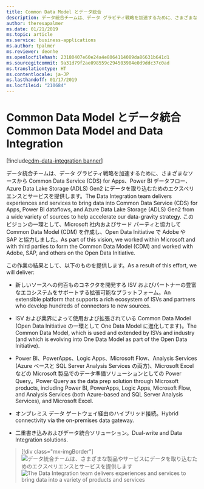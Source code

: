 ```yaml
---
title: Common Data Model とデータ統合
description: データ統合チームは、データ グラビティ戦略を加速するために、さまざまなソースから CDS、Power BI データフロー、ADLS Gen2 にデータを取り込むためのエクスペリエンスとサービスを提供します。
author: theresapalmer
ms.date: 01/21/2019
ms.topic: article
ms.service: business-applications
ms.author: tpalmer
ms.reviewer: deonhe
ms.openlocfilehash: 23180407e60e24a4e8064114089da86631b641d1
ms.sourcegitcommit: 9a31d79f2ae098559c294503984e0d9ddc37c0ad
ms.translationtype: HT
ms.contentlocale: ja-JP
ms.lasthandoff: 01/17/2019
ms.locfileid: "210684"
---
```

# <a name="common-data-model-and-data-integration"></a><span data-ttu-id="051ef-103">Common Data Model とデータ統合</span><span class="sxs-lookup"><span data-stu-id="051ef-103">Common Data Model and Data Integration</span></span>
[!include[cdm-data-integration banner](../includes/cdm-data-integration.md)]



<span data-ttu-id="051ef-104">データ統合チームは、データ グラビティ戦略を加速するために、さまざまなソースから Common Data Service (CDS) for Apps、Power BI データフロー、Azure Data Lake Storage (ADLS) Gen2 にデータを取り込むためのエクスペリエンスとサービスを提供します。</span><span class="sxs-lookup"><span data-stu-id="051ef-104">The Data Integration team delivers experiences and services to bring data into Common Data Service (CDS) for Apps, Power BI dataflows, and Azure Data Lake Storage (ADLS) Gen2 from a wide variety of sources to help accelerate our data-gravity strategy.</span></span> <span data-ttu-id="051ef-105">このビジョンの一環として、Microsoft 社内およびサード パーティと協力して Common Data Model (CDM) を作成し、Open Data Initiative で Adobe や SAP と協力しました。</span><span class="sxs-lookup"><span data-stu-id="051ef-105">As part of this vision, we worked within Microsoft and with third parties to form the Common Data Model (CDM) and worked with Adobe, SAP, and others on the Open Data Initiative.</span></span>

<span data-ttu-id="051ef-106">この作業の結果として、以下のものを提供します。</span><span class="sxs-lookup"><span data-stu-id="051ef-106">As a result of this effort, we will deliver:</span></span>

- <span data-ttu-id="051ef-107">新しいソースへの何百ものコネクタを開発する ISV およびパートナーの豊富なエコシステムをサポートする拡張可能なプラットフォーム。</span><span class="sxs-lookup"><span data-stu-id="051ef-107">An extensible platform that supports a rich ecosystem of ISVs and partners who develop hundreds of connectors to new sources.</span></span>

- <span data-ttu-id="051ef-108">ISV および業界によって使用および拡張されている Common Data Model (Open Data Initiative の一環として One Data Model に進化してます)。</span><span class="sxs-lookup"><span data-stu-id="051ef-108">The Common Data Model, which is used and extended by ISVs and industry (and which is evolving into One Data Model as part of the Open Data Initiative).</span></span>

- <span data-ttu-id="051ef-109">Power BI、PowerApps、Logic Apps、Microsoft Flow、Analysis Services (Azure ベースと SQL Server Analysis Services の両方)、Microsoft Excel などの Microsoft 製品でのデータ準備ソリューションとしての Power Query。</span><span class="sxs-lookup"><span data-stu-id="051ef-109">Power Query as the data prep solution through Microsoft products, including Power BI, PowerApps, Logic Apps, Microsoft Flow, and Analysis Services (both Azure-based and SQL Server Analysis Services), and Microsoft Excel.</span></span>

- <span data-ttu-id="051ef-110">オンプレミス データ ゲートウェイ経由のハイブリッド接続。</span><span class="sxs-lookup"><span data-stu-id="051ef-110">Hybrid connectivity via the on-premises data gateway.</span></span>

- <span data-ttu-id="051ef-111">二重書き込みおよびデータ統合ソリューション。</span><span class="sxs-lookup"><span data-stu-id="051ef-111">Dual-write and Data Integration solutions.</span></span>

> [!div class="mx-imgBorder"]
> <span data-ttu-id="051ef-112">![データ統合チームは、さまざまな製品やサービスにデータを取り込むためのエクスペリエンスとサービスを提供します](media/index-1.png "データ統合チームは、さまざまな製品やサービスにデータを取り込むためのエクスペリエンスとサービスを提供します")</span><span class="sxs-lookup"><span data-stu-id="051ef-112">![The Data Integration team delivers experiences and services to bring data into a variety of products and services](media/index-1.png "The Data Integration team delivers experiences and services to bring data into a variety of products and services")</span></span>


